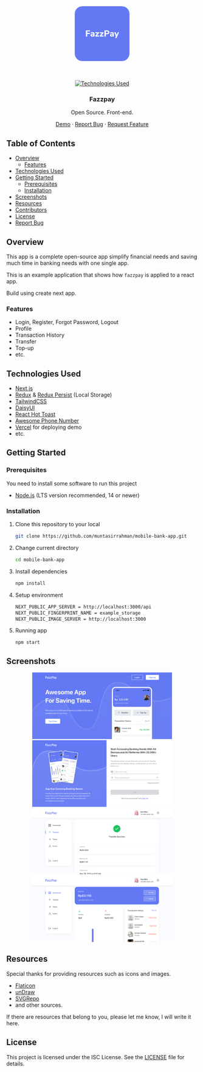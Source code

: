 <div align="center">
<img src="./public/img/logo-square.png" width="144" style="border-radius: 20px;margin-bottom:1rem"/><br><br>

[![Technologies Used](https://skillicons.dev/icons?i=next,redux,tailwind,vercel)](#technologies-used)

<h3 align="center"><b>Fazzpay</b></h3>
   <p align="center">
   Open Source. Front-end.
   </p>

[Demo](https://fazzpay-next-delta.vercel.app/) · [Report Bug](#report-bug) · [Request Feature](#report-bug)

</div>

## Table of Contents

-   [Overview](#overview)
    -   [Features](#features)
-   [Technologies Used](#technologies-used)
-   [Getting Started](#getting-started)
    -   [Prerequisites](#prerequisites)
    -   [Installation](#installation)
-   [Screenshots](#screenshots)
-   [Resources](#resources)
-   [Contributors](#contributors)
-   [License](#license)
-   [Report Bug](#report-bug)

## Overview

This app is a complete open-source app simplify financial needs and saving much time in banking needs with one single app. 

This is an example application that shows how `fazzpay` is applied to a react app.

Build using create next app.

### Features

-   Login, Register, Forgot Password, Logout
-   Profile
-   Transaction History
-   Transfer
-   Top-up
-   etc.

## Technologies Used

-   [Next.js](https://nextjs.org/)
-   [Redux](https://redux.js.org/) & [Redux Persist](https://www.npmjs.com/package/redux-persist) (Local Storage)
-   [TailwindCSS](https://tailwindcss.com/)
-   [DaisyUI](https://daisyui.com/)
-   [React Hot Toast](https://react-hot-toast.com/)
-   [Awesome Phone Number](https://www.npmjs.com/package/awesome-phonenumber)
-   [Vercel](https://vercel.com/) for deploying demo
-   etc.

## Getting Started

### Prerequisites

You need to install some software to run this project

-   [Node.js](https://nodejs.org/en/download) (LTS version recommended, 14 or newer)

### Installation

1. Clone this repository to your local

    ```bash
    git clone https://github.com/muntasirrahman/mobile-bank-app.git
    ```

2. Change current directory

    ```bash
    cd mobile-bank-app
    ```

3. Install dependencies

    ```bash
    npm install
    ```

4. Setup environment

    ```env
    NEXT_PUBLIC_APP_SERVER = http://localhost:3000/api
    NEXT_PUBLIC_FINGERPRINT_NAME = example_storage
    NEXT_PUBLIC_IMAGE_SERVER = http://localhost:3000
    ```

5. Running app

    ```bash
    npm start
    ```

## Screenshots

<div align="center">
<img src="./public/img/screenshots/1.png" width="368"/>
<img src="./public/img/screenshots/2.png" width="368"/>
<img src="./public/img/screenshots/3.png" width="368"/>
<img src="./public/img/screenshots/4.png" width="368"/>
</div>
<!-- <img src="./public/assets/screenshots/5.png"/> -->

## Resources

Special thanks for providing resources such as icons and images.

-   [Flaticon](https://flaticon.com/)
-   [unDraw](https://undraw.co/)
-   [SVGRepo](https://svgrepo.com/)
-   and other sources.

If there are resources that belong to you, please let me know, I will write it here.

## License

This project is licensed under the ISC License. See the [LICENSE](LICENSE) file for details.
